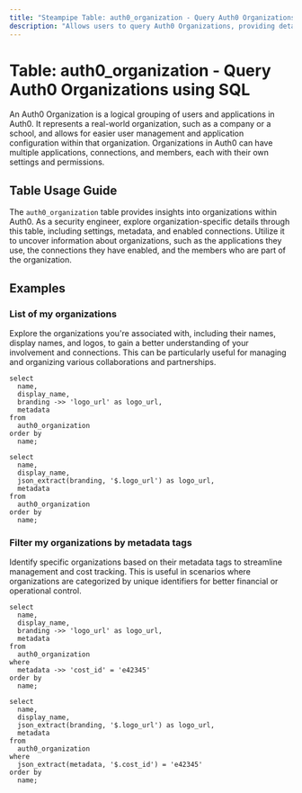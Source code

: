 ```yaml
---
title: "Steampipe Table: auth0_organization - Query Auth0 Organizations using SQL"
description: "Allows users to query Auth0 Organizations, providing detailed information about each organization's settings, metadata, and enabled connections."
---
```


# Table: auth0_organization - Query Auth0 Organizations using SQL

An Auth0 Organization is a logical grouping of users and applications in Auth0. It represents a real-world organization, such as a company or a school, and allows for easier user management and application configuration within that organization. Organizations in Auth0 can have multiple applications, connections, and members, each with their own settings and permissions.

## Table Usage Guide

The `auth0_organization` table provides insights into organizations within Auth0. As a security engineer, explore organization-specific details through this table, including settings, metadata, and enabled connections. Utilize it to uncover information about organizations, such as the applications they use, the connections they have enabled, and the members who are part of the organization.

## Examples

### List of my organizations
Explore the organizations you're associated with, including their names, display names, and logos, to gain a better understanding of your involvement and connections. This can be particularly useful for managing and organizing various collaborations and partnerships.

```sql+postgres
select
  name,
  display_name,
  branding ->> 'logo_url' as logo_url,
  metadata
from
  auth0_organization
order by
  name;
```

```sql+sqlite
select
  name,
  display_name,
  json_extract(branding, '$.logo_url') as logo_url,
  metadata
from
  auth0_organization
order by
  name;
```

### Filter my organizations by metadata tags
Identify specific organizations based on their metadata tags to streamline management and cost tracking. This is useful in scenarios where organizations are categorized by unique identifiers for better financial or operational control.

```sql+postgres
select
  name,
  display_name,
  branding ->> 'logo_url' as logo_url,
  metadata
from
  auth0_organization
where
  metadata ->> 'cost_id' = 'e42345'
order by
  name;
```

```sql+sqlite
select
  name,
  display_name,
  json_extract(branding, '$.logo_url') as logo_url,
  metadata
from
  auth0_organization
where
  json_extract(metadata, '$.cost_id') = 'e42345'
order by
  name;
```